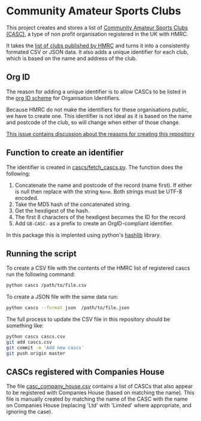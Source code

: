 # Community Amateur Sports Clubs

This project creates and stores a list of [Community Amateur Sports Clubs (CASC)](https://www.gov.uk/topic/community-organisations/community-amateur-sports-clubs), a type of non profit organisation registered in the UK with HMRC.

It takes the [list of clubs published by HMRC](https://www.gov.uk/government/publications/community-amateur-sports-clubs-casc-registered-with-hmrc--2) and turns it into a consistently formated CSV or JSON data. It also adds a unique identifier for each club, which is based on the name and address of the club.

## Org ID

The reason for adding a unique identifier is to allow CASCs to be listed in  the [org ID scheme](http://org-id.guide/) for Organisation Identifiers.

Because HMRC do not make the identifiers for these organisations public, we have to create one. This identifier is not ideal as it is based on the name and postcode of the club, so will change when either of those change.

[This issue contains discussion about the reasons for creating this repository](https://github.com/org-id/register/issues/361)

## Function to create an identifier

The identifier is created in [cascs/fetch_cascs.py](cascs/fetch_cascs.py#L13-L28). The function does the following:

1. Concatenate the name and postcode of the record (name first). If either is null then replace with the string `None`. Both strings must be UTF-8 encoded.
2. Take the MD5 hash of the concatenated string.
3. Get the hexdigest of the hash.
4. The first 8 characters of the hexdigest becomes the ID for the record
5. Add `GB-CASC-` as a prefix to create an OrgID-compliant identifier.

In this package this is implented using python's [hashlib](https://docs.python.org/3/library/hashlib.html) library.

## Running the script

To create a CSV file with the contents of the HMRC list of registered cascs run the following command:

```sh
python cascs /path/to/file.csv
```

To create a JSON file with the same data run:

```sh
python cascs --format json  /path/to/file.json
```

The full process to update the CSV file in this repository should be something like:

```sh
python cascs cascs.csv
git add cascs.csv
git commit -m 'Add new cascs'
git push origin master
```

## CASCs registered with Companies House

The file [casc_company_house.csv](casc_company_house.csv) contains a list of CASCs that also appear to be registered with Companies House (based on matching the name). This file is manually created by matching the name of the CASC with the name on Companies House (replacing 'Ltd' with 'Limited' where appropriate, and ignoring the case).
